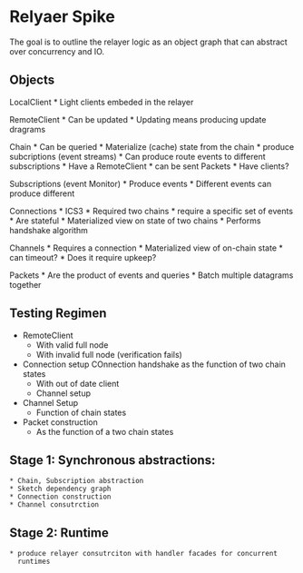 Relyaer Spike
=============

The goal is to outline the relayer logic as an object graph that can
abstract over concurrency and IO.

## Objects

LocalClient
    * Light clients embeded in the relayer

RemoteClient
    * Can be updated
        * Updating means producing update dragrams

Chain
    * Can be queried
    * Materialize (cache) state from the chain
    * produce subcriptions (event streams)
        * Can produce route events to different subscriptions
    * Have a RemoteClient 
    * can be sent Packets
    * Have clients?

Subscriptions (event Monitor)
    * Produce events
    * Different events can produce different 

Connections
    * ICS3
    * Required two chains
    * require a specific set of events
    * Are stateful
    * Materialized view on state of two chains
    * Performs handshake algorithm

Channels
    * Requires a connection
    * Materialized view of on-chain state
    * can timeout?
        * Does it require upkeep?

Packets
    * Are the product of events and queries
    * Batch multiple datagrams together

## Testing Regimen
* RemoteClient
    * With valid full node
    * With invalid full node (verification fails)
* Connection setup
    COnnection handshake as the function of two chain states
    * With out of date client
    * Channel setup
* Channel Setup
    * Function of chain states
* Packet construction
    * As the function of a two chain states

## Stage 1: Synchronous abstractions:
    * Chain, Subscription abstraction
    * Sketch dependency graph
    * Connection construction
    * Channel consutrction

## Stage 2: Runtime
    * produce relayer consutrciton with handler facades for concurrent
      runtimes
